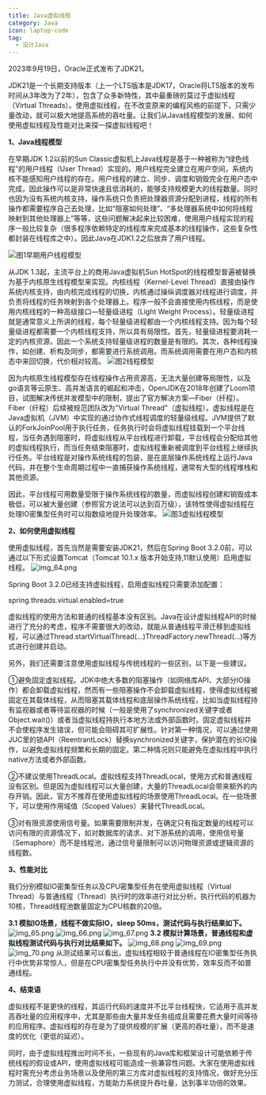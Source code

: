 ```yaml
---
title: Java虚拟线程
category: Java
icon: laptop-code
tag:
  - 设计Java
---
```


2023年9月19日，Oracle正式发布了JDK21。

JDK21是一个长期支持版本（上一个LTS版本是JDK17，Oracle将LTS版本的发布时间从3年改为了2年），包含了众多新特性，其中最重磅的莫过于虚拟线程（Virtual Threads）。使用虚拟线程，在不改变原来的编程风格的前提下，只需少量改动，就可以极大地提高系统的吞吐量。让我们从Java线程模型的发展、如何使用虚拟线程及性能对比来探一探虚拟线程吧！

**1、Java线程模型**

在早期JDK 1.2以前的Sun Classic虚拟机上Java线程是基于一种被称为“绿色线程”的用户线程（User Thread）实现的。用户线程完全建立在用户空间，系统内核不能感知用户线程的存在。用户线程的建立、同步、调度和销毁完全在用户态中完成，因此操作可以是非常快速且低消耗的，能够支持规模更大的线程数量。同时也因为没有系统内核支持，操作系统只负责把处理器资源分配到进程，线程的所有操作都需要程序自己去处理，比如“阻塞如何处理”、“多处理器系统中如何将线程映射到其他处理器上”等等，这些问题解决起来比较困难，使用用户线程实现的程序一般比较复杂（很多程序依赖特定的线程库来完成基本的线程操作，这些复杂性都封装在线程库之中）。因此Java在JDK1.2之后放弃了用户线程。

![图1早期用户线程模型](img_61.png)



从JDK 1.3起，主流平台上的商用Java虚拟机Sun HotSpot的线程模型普遍被替换为基于内核原生线程模型来实现。内核线程（Kernel-Level Thread）直接由操作系统内核支持，由内核完成线程的切换，内核通过操纵调度器对线程进行调度，并负责将线程的任务映射到各个处理器上。程序一般不会直接使用内核线程，而是使用内核线程的一种高级接口—轻量级进程（Light Weight Process）。轻量级进程就是通常意义上所讲的线程，每个轻量级进程都由一个内核线程支持。因为每个轻量级进程都需要一个内核线程支持，所以具有局限性。首先，轻量级进程要消耗一定的内核资源，因此一个系统支持轻量级进程的数量是有限的。其次，各种线程操作，如创建、析构及同步，都需要进行系统调用。而系统调用需要在用户态和内核态中来回切换，代价相对较高。
![图2线程模型](img_62.png)



因为内核原生线程模型存在线程操作占用资源高，无法大量创建等局限性，以及go语言等云原生、高并发语言的崛起和冲击，OpenJDK在2018年创建了Loom项目，试图解决传统并发模型中的限制，提出了官方解决方案—Fiber（纤程）。Fiber（纤程）后续被规范团队改为"Virtual Thread"（虚拟线程）。虚拟线程是在Java虚拟机（JVM）中实现的通过协作式线程调度的轻量级线程。JVM提供了默认的ForkJoinPool用于执行任务，任务执行时会将虚拟线程挂载到一个平台线程，当任务遇到阻塞时，将虚拟线程从平台线程进行卸载，平台线程会分配给其他的虚拟线程执行，而当任务结束阻塞时，虚拟线程重新被调度到平台线程上继续执行任务。平台线程是对操作系统线程的包装，是在底层操作系统线程上运行Java代码，并在整个生命周期过程中一直捕获操作系统线程，通常有大型的线程堆栈和其他资源。

因此，平台线程可用数量受限于操作系统线程的数量，而虚拟线程创建和销毁成本极低，可以被大量创建（参照官方说法可以达到百万级），该特性使得虚拟线程在处理IO密集型任务时可以指数级地提升处理效率。
![图3虚拟线程模型](img_63.png)



**2、如何使用虚拟线程**

使用虚拟线程，首先当然是需要安装JDK21，然后在Spring Boot 3.2.0前，可以通过以下形式设置Tomcat（Tomcat 10.1.x 版本开始支持,11默认使用）启用虚拟线程。
![img_64.png](img_64.png)

Spring Boot 3.2.0已经支持虚拟线程，启用虚拟线程只需要添加配置：

spring.threads.virtual.enabled=true

虚拟线程的使用方法和普通的线程基本没有区别。Java在设计虚拟线程API的时候进行了充分的考虑，程序不需要很大的改动，就能从普通线程平滑迁移到虚拟线程，可以通过Thread.startVirtualThread(...)ThreadFactory.newThread(...)等方式进行创建并启动。

另外，我们还需要注意使用虚拟线程与传统线程的一些区别，以下是一些建议。

①避免固定虚拟线程。JDK中绝大多数的阻塞操作（如网络库API、大部分IO操作）都会卸载虚拟线程，然而有一些阻塞操作不会卸载虚拟线程，使得虚拟线程被固定在其载体线程，从而阻塞其载体线程和底层操作系统线程，比如当虚拟线程持有监视器或者等待监视器的时候（一般是使用了synchronized关键字或者Object.wait()）或者当虚拟线程持执行本地方法或外部函数时。固定虚拟线程并不会使程序发生错误，但可能会阻碍其可扩展性。针对第一种情况，可以通过使用JUC里的锁API（ReentrantLock）替换synchronized关键字，保护潜在的长IO操作，以避免虚拟线程频繁和长期的固定。第二种情况则只能避免在虚拟线程中执行native方法或者外部函数。

②不建议使用ThreadLocal。虚拟线程支持ThreadLocal，使用方式和普通线程没有区别。但是因为虚拟线程可以大量创建，大量的ThreadLocal会带来额外的内存开销。因此，官方不推荐在使用虚拟线程的场景使用ThreadLocal。在一些场景下，可以使用作用域值（Scoped Values）来替代ThreadLocal。

③对有限资源使用信号量。如果需要限制并发，在确定只有指定数量的线程可以访问有限的资源情况下，如对数据库的请求、对下游系统的调用，使用信号量（Semaphore）而不是线程池，通过信号量限制可以访问物理资源或逻辑资源的线程数。

**3、性能对比**

我们分别模拟IO密集型任务以及CPU密集型任务在使用虚拟线程（Virtual Thread）与普通线程（Thread）执行时的效率进行对比分析。执行代码的机器为10核，Thread线程池数量固定为CPU核数的20倍。

**3.1 模拟IO场景，线程不做实际IO，sleep 50ms，测试代码与执行结果如下。**
![img_65.png](img_65.png)
![img_66.png](img_66.png)
![img_67.png](img_67.png)
**3.2 模拟计算场景，普通线程和虚拟线程测试代码与执行对比结果如下。**
![img_68.png](img_68.png)
![img_69.png](img_69.png)
![img_70.png](img_70.png)
从测试结果可以看出，虚拟线程相较于普通线程在IO密集型任务执行中优势非常惊人，但是在CPU密集型任务执行中并没有优势，效率反而不如普通线程。

**4、结束语**

虚拟线程不是更快的线程，其运行代码的速度并不比平台线程快，它适用于高并发高吞吐量的应用程序中，尤其是那些由大量并发任务组成且需要花费大量时间等待的应用程序。虚拟线程的存在是为了提供规模的扩展（更高的吞吐量），而不是速度的优化（更低的延迟）。

同时，由于虚拟线程推出时间不长，一些现有的Java库和框架设计可能依赖于传统线程的假设或API，使用虚拟线程可能造成一些兼容性问题。大家在使用虚拟线程时需充分考虑业务场景以及使用的第三方库对虚拟线程的支持情况，做好充分压力测试，合理使用虚拟线程，方能助力系统提升吞吐量，达到事半功倍的效果。